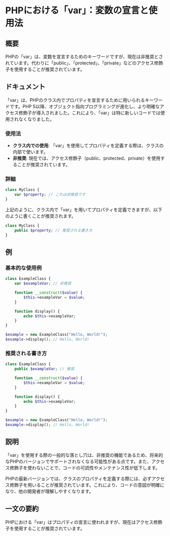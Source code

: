 <!--
Meta Description: # PHPにおける「var」：変数の宣言と使用法 ## 概要 PHPの「var」は、変数を宣言するためのキーワードですが、現在は非推奨とされています。代わりに「public」、「protected」、「private」などのアクセス修飾子を使用することが推奨されています。 ## ドキュメント 「va...
Meta Keywords: var, examplevar, php, public, class
-->

# PHPにおける「var」：変数の宣言と使用法

## 概要
PHPの「var」は、変数を宣言するためのキーワードですが、現在は非推奨とされています。代わりに「public」、「protected」、「private」などのアクセス修飾子を使用することが推奨されています。

## ドキュメント
「var」は、PHPのクラス内でプロパティを宣言するために用いられるキーワードです。PHP 5以降、オブジェクト指向プログラミングが進化し、より明確なアクセス修飾子が導入されました。これにより、「var」は特に新しいコードでは使用されなくなりました。

### 使用法
- **クラス内での使用**: 「var」を使用してプロパティを定義する際は、クラスの内部で使います。
- **非推奨**: 現在では、アクセス修飾子（public、protected、private）を使用することが推奨されています。

### 詳細
```php
class MyClass {
    var $property; // これは非推奨です
}
```
上記のように、クラス内で「var」を用いてプロパティを定義できますが、以下のように書くことが推奨されます。

```php
class MyClass {
    public $property; // 推奨される書き方
}
```

## 例
### 基本的な使用例
```php
class ExampleClass {
    var $exampleVar; // 非推奨

    function __construct($value) {
        $this->exampleVar = $value;
    }

    function display() {
        echo $this->exampleVar;
    }
}

$example = new ExampleClass("Hello, World!");
$example->display(); // Hello, World!
```

### 推奨される書き方
```php
class ExampleClass {
    public $exampleVar; // 推奨

    function __construct($value) {
        $this->exampleVar = $value;
    }

    function display() {
        echo $this->exampleVar;
    }
}

$example = new ExampleClass("Hello, World!");
$example->display(); // Hello, World!
```

## 説明
「var」を使用する際の一般的な落とし穴は、非推奨の機能であるため、将来的なPHPのバージョンでサポートされなくなる可能性がある点です。また、アクセス修飾子を使わないことで、コードの可読性やメンテナンス性が低下します。

PHPの最新バージョンでは、クラスのプロパティを定義する際には、必ずアクセス修飾子を用いることが推奨されています。これにより、コードの意図が明確になり、他の開発者が理解しやすくなります。

## 一文の要約
PHPにおける「var」はプロパティの宣言に使われますが、現在はアクセス修飾子を使用することが推奨されています。